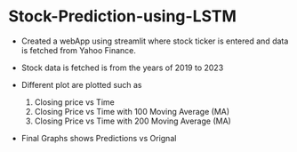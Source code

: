 # Stock-Prediction-using-LSTM
 * Created a webApp using streamlit where stock ticker is entered and data is fetched from Yahoo Finance.</br>
 
 * Stock data is fetched is from the years of 2019 to 2023</br>
 
 * Different plot are plotted such as </br>
    1. Closing price vs Time</br>
    2. Closing Price vs Time with 100 Moving Average (MA)</br>
    3. Closing Price vs Time with 200 Moving Average (MA)</br>
   
* Final Graphs shows Predictions vs Orignal</br>
 
 

